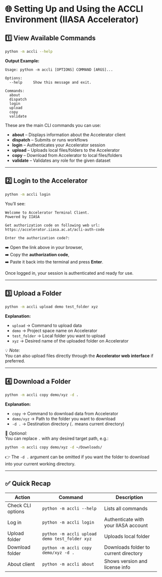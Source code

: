 # 🌐 Setting Up and Using the **ACCLI Environment** (IIASA Accelerator)

## 1️⃣ View Available Commands

```bash
python -m accli --help
```

**Output Example:**
```
Usage: python -m accli [OPTIONS] COMMAND [ARGS]...

Options:
  --help     Show this message and exit.

Commands:
  about
  dispatch
  login
  upload
  copy
  validate
```

These are the main CLI commands you can use:
- **about** – Displays information about the Accelerator client  
- **dispatch** – Submits or runs workflows  
- **login** – Authenticates your Accelerator session  
- **upload** – Uploads local files/folders to the Accelerator  
- **copy** – Download from Accelerator to local files/folders
- **validate** – Validates any role for the given dataset


---

## 2️⃣ Login to the Accelerator

```bash
python -m accli login
```

You’ll see:
```
Welcome to Accelerator Terminal Client.
Powered by IIASA

Get authorization code on following web url:
https://accelerator.iiasa.ac.at/acli-auth-code

Enter the authorization code?:
```

➡️ Open the link above in your browser,  
➡️ Copy the **authorization code**,  
➡️ Paste it back into the terminal and press **Enter**.  

Once logged in, your session is authenticated and ready for use.

---

## 3️⃣ Upload a Folder

```bash
python -m accli upload demo test_folder xyz
```

**Explanation:**
- `upload` → Command to upload data  
- `demo` → Project space name on Accelerator  
- `test_folder` → Local folder you want to upload  
- `xyz` → Desired name of the uploaded folder on Accelerator  

💡 *Note:*  
You can also upload files directly through the **Accelerator web interface** if preferred.

---

## 4️⃣ Download a Folder

```bash
python -m accli copy demo/xyz -d .
```

**Explanation:**
- `copy` → Command to download data from Accelerator  
- `demo/xyz` → Path to the folder you want to download  
- `-d .` → Destination directory (`.` means current directory)

📁 *Optional:*  
You can replace `.` with any desired target path, e.g.:
```bash
python -m accli copy demo/xyz -d ~/Downloads/
```

👉 The `-d .` argument can be omitted if you want the folder to download into your current working directory.

---

## ✅ Quick Recap

| Action | Command | Description |
|--------|----------|-------------|
| Check CLI options | `python -m accli --help` | Lists all commands |
| Log in | `python -m accli login` | Authenticate with your IIASA account |
| Upload folder | `python -m accli upload demo test_folder xyz` | Uploads local folder |
| Download folder | `python -m accli copy demo/xyz -d .` | Downloads folder to current directory |
| About client | `python -m accli about` | Shows version and license info |
